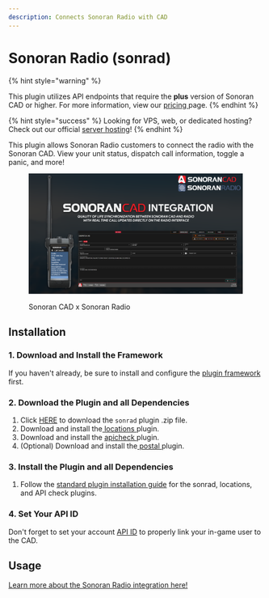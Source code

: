 ```yaml
---
description: Connects Sonoran Radio with CAD
---
```


# Sonoran Radio (sonrad)

{% hint style="warning" %}


This plugin utilizes API endpoints that require the **plus** version of Sonoran CAD or higher. For more information, view our [pricing ](../../../pricing/faq/)page.
{% endhint %}

{% hint style="success" %}
Looking for VPS, web, or dedicated hosting? Check out our official [server hosting](../../../other-products/server-hosting.md)!
{% endhint %}

This plugin allows Sonoran Radio customers to connect the radio with the Sonoran CAD. View your unit status, dispatch call information, toggle a panic, and more!

<figure><img src="../../../.gitbook/assets/sync big.png" alt=""><figcaption><p>Sonoran CAD x Sonoran Radio</p></figcaption></figure>

## Installation

### 1. Download and Install the Framework

If you haven't already, be sure to install and configure the [plugin framework](../framework-installation.md) first.

### 2. Download the Plugin and all Dependencies

1. Click [HERE](https://github.com/Sonoran-Software/sonoran\_sonrad/releases/tag/latest) to download the `sonrad` plugin .zip file.
2. Download and install the[ locations ](locations.md)plugin.
3. Download and install the [apicheck ](api-id-checker.md)plugin.
4. (Optional) Download and install the[ postal ](postals.md)plugin.

### 3. Install the Plugin and all Dependencies

1. Follow the [standard plugin installation guide](../plugin-installation/) for the sonrad, locations, and API check plugins.

### 4. Set Your API ID

Don't forget to set your account [API ID](../../../sonoran-cad/api-integration/getting-started/setting-your-api-id.md) to properly link your in-game user to the CAD.

## Usage

[Learn more about the Sonoran Radio integration here!](https://info.sonoranradio.com/tutorials/integrations/sonoran-cad-integration)

